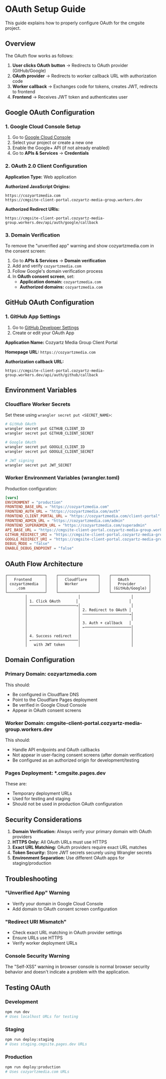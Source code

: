 # OAuth Setup Guide

This guide explains how to properly configure OAuth for the cmgsite project.

## Overview

The OAuth flow works as follows:
1. **User clicks OAuth button** → Redirects to OAuth provider (GitHub/Google)
2. **OAuth provider** → Redirects to worker callback URL with authorization code
3. **Worker callback** → Exchanges code for tokens, creates JWT, redirects to frontend
4. **Frontend** → Receives JWT token and authenticates user

## Google OAuth Configuration

### 1. Google Cloud Console Setup

1. Go to [Google Cloud Console](https://console.cloud.google.com/)
2. Select your project or create a new one
3. Enable the Google+ API (if not already enabled)
4. Go to **APIs & Services** → **Credentials**

### 2. OAuth 2.0 Client Configuration

**Application Type:** Web application

**Authorized JavaScript Origins:**
```
https://cozyartzmedia.com
https://cmgsite-client-portal.cozyartz-media-group.workers.dev
```

**Authorized Redirect URIs:**
```
https://cmgsite-client-portal.cozyartz-media-group.workers.dev/api/auth/google/callback
```

### 3. Domain Verification

To remove the "unverified app" warning and show cozyartzmedia.com in the consent screen:

1. Go to **APIs & Services** → **Domain verification**
2. Add and verify `cozyartzmedia.com`
3. Follow Google's domain verification process
4. In **OAuth consent screen**, set:
   - **Application domain:** `cozyartzmedia.com`
   - **Authorized domains:** `cozyartzmedia.com`

## GitHub OAuth Configuration

### 1. GitHub App Settings

1. Go to [GitHub Developer Settings](https://github.com/settings/developers)
2. Create or edit your OAuth App

**Application Name:** Cozyartz Media Group Client Portal

**Homepage URL:** `https://cozyartzmedia.com`

**Authorization callback URL:**
```
https://cmgsite-client-portal.cozyartz-media-group.workers.dev/api/auth/github/callback
```

## Environment Variables

### Cloudflare Worker Secrets

Set these using `wrangler secret put <SECRET_NAME>`:

```bash
# GitHub OAuth
wrangler secret put GITHUB_CLIENT_ID
wrangler secret put GITHUB_CLIENT_SECRET

# Google OAuth  
wrangler secret put GOOGLE_CLIENT_ID
wrangler secret put GOOGLE_CLIENT_SECRET

# JWT signing
wrangler secret put JWT_SECRET
```

### Worker Environment Variables (wrangler.toml)

Production configuration:
```toml
[vars]
ENVIRONMENT = "production"
FRONTEND_BASE_URL = "https://cozyartzmedia.com"
FRONTEND_AUTH_URL = "https://cozyartzmedia.com/auth"
FRONTEND_CLIENT_PORTAL_URL = "https://cozyartzmedia.com/client-portal"
FRONTEND_ADMIN_URL = "https://cozyartzmedia.com/admin"
FRONTEND_SUPERADMIN_URL = "https://cozyartzmedia.com/superadmin"
API_BASE_URL = "https://cmgsite-client-portal.cozyartz-media-group.workers.dev"
GITHUB_REDIRECT_URI = "https://cmgsite-client-portal.cozyartz-media-group.workers.dev/api/auth/github/callback"
GOOGLE_REDIRECT_URI = "https://cmgsite-client-portal.cozyartz-media-group.workers.dev/api/auth/google/callback"
DEBUG_MODE = "false"
ENABLE_DEBUG_ENDPOINT = "false"
```

## OAuth Flow Architecture

```
┌─────────────────┐    ┌──────────────────┐    ┌─────────────────┐
│   Frontend      │    │   Cloudflare     │    │   OAuth         │
│ cozyartzmedia   │    │   Worker         │    │   Provider      │
│    .com         │    │                  │    │ (GitHub/Google) │
└─────────────────┘    └──────────────────┘    └─────────────────┘
         │                       │                       │
         │ 1. Click OAuth       │                       │
         │ ─────────────────────→│                       │
         │                       │ 2. Redirect to OAuth │
         │                       │ ─────────────────────→│
         │                       │                       │
         │                       │ 3. Auth + callback   │
         │                       │ ←─────────────────────│
         │                       │                       │
         │ 4. Success redirect   │                       │
         │ ←─────────────────────│                       │
         │   with JWT token      │                       │
```

## Domain Configuration

### Primary Domain: cozyartzmedia.com

This should:
- Be configured in Cloudflare DNS
- Point to the Cloudflare Pages deployment
- Be verified in Google Cloud Console
- Appear in OAuth consent screens

### Worker Domain: cmgsite-client-portal.cozyartz-media-group.workers.dev

This should:
- Handle API endpoints and OAuth callbacks
- Not appear in user-facing consent screens (after domain verification)
- Be configured as an authorized origin for development/testing

### Pages Deployment: *.cmgsite.pages.dev

These are:
- Temporary deployment URLs
- Used for testing and staging
- Should not be used in production OAuth configuration

## Security Considerations

1. **Domain Verification:** Always verify your primary domain with OAuth providers
2. **HTTPS Only:** All OAuth URLs must use HTTPS
3. **Exact URL Matching:** OAuth providers require exact URL matches
4. **Token Security:** Store JWT secrets securely using Wrangler secrets
5. **Environment Separation:** Use different OAuth apps for staging/production

## Troubleshooting

### "Unverified App" Warning
- Verify your domain in Google Cloud Console
- Add domain to OAuth consent screen configuration

### "Redirect URI Mismatch"
- Check exact URL matching in OAuth provider settings
- Ensure URLs use HTTPS
- Verify worker deployment URLs

### Console Security Warning
The "Self-XSS" warning in browser console is normal browser security behavior and doesn't indicate a problem with the application.

## Testing OAuth

### Development
```bash
npm run dev
# Uses localhost URLs for testing
```

### Staging
```bash
npm run deploy:staging
# Uses staging.cmgsite.pages.dev URLs
```

### Production
```bash
npm run deploy:production
# Uses cozyartzmedia.com URLs
```